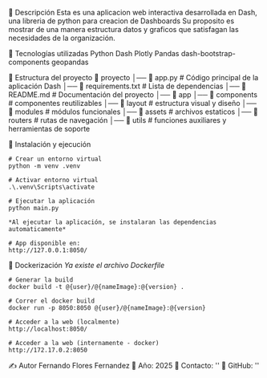 📌 Descripción
    Esta es una aplicacion web interactiva desarrollada en Dash, una libreria de python para creacion de Dashboards
    Su proposito es mostrar de una manera estructura datos y graficos que satisfagan las necesidades de la organización.

🚀 Tecnologías utilizadas
    Python
    Dash
    Plotly
    Pandas
    dash-bootstrap-components
    geopandas

📂 Estructura del proyecto
    📂 proyecto
    │── 📄 app.py # Código principal de la aplicación Dash
    │── 📄 requirements.txt # Lista de dependencias
    │── 📄 README.md # Documentación del proyecto
    │── 📂 app
        │── 📁 components # componentes reutilizables
        │── 📁 layout # estructura visual y diseño
        │── 📁 modules # módulos funcionales
            │── 📁 assets # archivos estaticos
        │── 📁 routers # rutas de navegación
        │── 📁 utils # funciones auxiliares y herramientas de soporte

🔧 Instalación y ejecución
    
    # Crear un entorno virtual
    python -m venv .venv 
    
    # Activar entorno virtual
    .\.venv\Scripts\activate 
    
    # Ejecutar la aplicación
    python main.py 
    
    *Al ejecutar la aplicación, se instalaran las dependencias automaticamente*

    # App disponible en:
    http://127.0.0.1:8050/ 

🐳 Dockerización
    *Ya existe el archivo Dockerfile*
    
    # Generar la build
    docker build -t @{user}/@{nameImage}:@{version} .
    
    # Correr el docker build
    docker run -p 8050:8050 @{user}/@{nameImage}:@{version}
    
    # Acceder a la web (localmente)
    http://localhost:8050/
    
    # Acceder a la web (internamente - docker)
    http://172.17.0.2:8050

✍️ Autor
    Fernando Flores Fernandez
    📅 Año: 2025
    📧 Contacto: ''
    📂 GitHub: ''